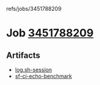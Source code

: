 refs/jobs/3451788209

# Job [3451788209](https://github.com/rokmoln/support-firecloud/runs/3451788209?check_suite_focus=true)

## Artifacts

* [log.sh-session](log.sh-session)
* [sf-ci-echo-benchmark](sf-ci-echo-benchmark)

